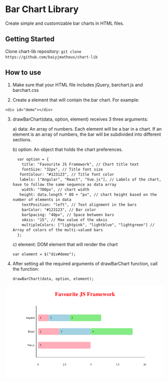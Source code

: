 # Bar Chart Library

Create simple and customizable bar charts in HTML files.

## Getting Started

Clone chart-lib repository: `git clone https://github.com/baiyjmatheus/chart-lib`

## How to use

1. Make sure that your HTML file includes jQuery, barchart.js and barchart.css

2. Create a element that will contain the bar chart.
   For example:

```
<div id="demo"></div>
```

3. drawBarChart(data, option, element) receives 3 three arguments:

    a) data: An array of numbers. Each element will be a bar in a chart. If an element is an array of numbers, the bar will be subdivided into different sections.
  
    b) option: An object that holds the chart preferences.
    ```
      var option = {
        title: "Favourite JS Framework", // Chart title text
        fontSize: "32px", // Title font size
       fontColour: "#123123", // Title font color
       labels: ["Angular", "React", "Vue.js"], // Labels of the chart, have to follow the same sequence as data array
        width: "700px", // chart width
       height: data.length * 80 + "px", // chart height based on the number of elements in data
        textPosition: "left", // Text alignment in the bars
        barColor: "#123123", // Bar color
        barSpacing: "40px", // Space between bars
        xAxis: "15", // Max value of the xAxis
        multipleColors: ["lightpink", "lightblue", "lightgreen"] // Array of colors of the multi-valued bars
      };
    ```
    c) element: DOM element that will render the chart
  
    ```
    var element = $("div#demo");
    ```

4. After setting all the required arguments of drawBarChart function, call the function:
    ```
    drawBarChart(data, option, element);
    ```


![Bar chart demo](/demo-chart.png)
